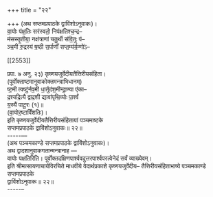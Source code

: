 +++
title = "२२"

+++
(अथ सप्तमप्रपाठके द्वाविंशोऽनुवाकः)।  
वा॒योः प॑क्ष॒तिः सर॑स्वतो॒ निप॑क्षतिश्च॒न्द्र–  
म॑सस्तृ॒तीया॒ नक्ष॑त्राणां चतु॒र्थी स॑वि॒तुः प॑–  
ञ्च॒मी रु॒द्रस्य॑ ष॒ष्ठी स॒र्पाणाँ॑ सप्त॒म्य॑र्य॒म्णो॑ऽ–

[[2553]]

प्रपा. ७ अनु. २३) कृष्णयजुर्वेदीयतैत्तिरीयसंहिता।  
(पूर्वोक्ताष्टमानुवाकोक्तमन्त्राभिधानम्)  
ष्ट॒मी त्वष्टु॑र्नव॒मी धा॒र्तुद॑श॒मीन्द्रा॒ण्या ए॑का–  
द॒श्यदि॒त्यै द्वाद॒शी द्यावा॑पृथि॒व्योः पा॒र्श्वं  
य॒स्यै॑ पाटू॒रः (१)॥  
(वा॒योर॒ष्टाविँशतिः)।  
इति कृष्णयजुर्वेदीयतैत्तिरीयसंहितायां पञ्चमाष्टके  
सप्तमप्रपाठके द्वाविंशोऽनुवाकः॥ २२॥  
-----––  
(अथ पञ्चमकाण्डे सप्तमप्रपाठके द्वाविंशोऽनुवाकः)।  
अथ द्वादशानुवाकगतान्मन्त्रानाह —  
वायोः पक्षतिरिति। पूर्वोक्तदक्षिणपार्श्ववदुत्तरपार्श्वपरत्वेनेदं सर्वं व्याख्येवम्।  
इति श्रीमत्सायणाचार्यविरचिते माधवीये वेदार्थप्रकाशे कृष्णयजुर्वेदीय– तैत्तिरीयसंहिताभाष्ये पञ्चमकाण्डे सप्तमप्रपाठके  
द्वाविंशोऽनुवाकः॥ २२॥  
-----–  
